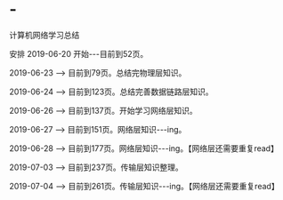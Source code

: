 # -
计算机网络学习总结

安排
2019-06-20 开始---目前到52页。

2019-06-23 --> 目前到79页。总结完物理层知识。

2019-06-24 --> 目前到123页。总结完善数据链路层知识。

2019-06-26 --> 目前到137页。开始学习网络层知识。

2019-06-27 --> 目前到151页。网络层知识---ing。

2019-06-28 --> 目前到177页。网络层知识---ing。【网络层还需要重复read】

2019-07-03 --> 目前到237页。传输层知识整理。

2019-07-04 --> 目前到261页。传输层知识---ing。【网络层还需要重复read】




